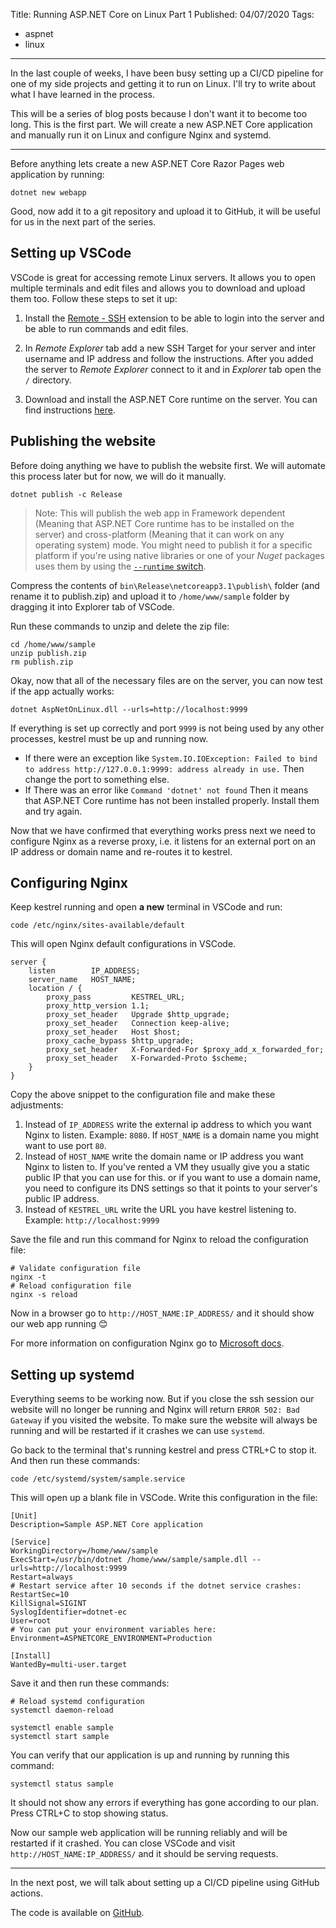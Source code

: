 Title: Running ASP.NET Core on Linux Part 1
Published: 04/07/2020
Tags:
 - aspnet
 - linux
---

In the last couple of weeks, I have been busy setting up a CI/CD pipeline for one of my side projects and getting it to run on Linux. I'll try to write about what I have learned in the process.

This will be a series of blog posts because I don't want it to become too long. This is the first part. We will create a new ASP.NET Core application and manually run it on Linux and configure Nginx and systemd.

------

Before anything lets create a new ASP.NET Core Razor Pages web application by running:

```
dotnet new webapp
```

Good, now add it to a git repository and upload it to GitHub, it will be useful for us in the next part of the series.

## Setting up VSCode

VSCode is great for accessing remote Linux servers. It allows you to open multiple terminals and edit files and allows you to download and upload them too. Follow these steps to set it up:

1. Install the [Remote - SSH](https://marketplace.visualstudio.com/items?itemName=ms-vscode-remote.remote-ssh) extension to be able to login into the server and be able to run commands and edit files.
2. In *Remote Explorer* tab add a new SSH Target for your server and inter username and IP address and follow the instructions. After you added the server to *Remote Explorer* connect to it and in *Explorer* tab open the `/` directory.

6. Download and install the ASP.NET Core runtime on the server. You can find instructions [here](https://dotnet.microsoft.com/download/dotnet-core).

## Publishing the website

Before doing anything we have to publish the website first. We will automate this process later but for now, we will do it manually.

```
dotnet publish -c Release
```

> Note: This will publish the web app in Framework dependent (Meaning that ASP.NET Core runtime has to be installed on the server) and cross-platform (Meaning that it can work on any operating system) mode. You might need to publish it for a specific platform if you're using native libraries or one of your *Nuget* packages uses them by using the [`--runtime` switch](https://docs.microsoft.com/en-us/dotnet/core/tools/dotnet-publish).

Compress the contents of `bin\Release\netcoreapp3.1\publish\`  folder (and rename it to publish.zip) and upload it to `/home/www/sample` folder by dragging it into Explorer tab of VSCode.

Run these commands to unzip and delete the zip file:

```
cd /home/www/sample
unzip publish.zip
rm publish.zip
```

Okay, now that all of the necessary files are on the server, you can now test if the app actually works:

```
dotnet AspNetOnLinux.dll --urls=http://localhost:9999
```

If everything is set up correctly and port `9999` is not being used by any other processes, kestrel must be up and running now. 

- If there were an exception like `System.IO.IOException: Failed to bind to address http://127.0.0.1:9999: address already in use.` Then change the port to something else. 
- If There was an error like `Command 'dotnet' not found` Then it means that ASP.NET Core runtime has not been installed properly. Install them and try again.

Now that we have confirmed that everything works press next we need to configure Nginx as a reverse proxy, i.e. it listens for an external port on an IP address or domain name and re-routes it to kestrel.

## Configuring Nginx

Keep kestrel running and open **a new** terminal in VSCode and run:

```
code /etc/nginx/sites-available/default
```

This will open Nginx default configurations in VSCode. 

```
server {
    listen        IP_ADDRESS;
    server_name   HOST_NAME;
    location / {
        proxy_pass         KESTREL_URL;
        proxy_http_version 1.1;
        proxy_set_header   Upgrade $http_upgrade;
        proxy_set_header   Connection keep-alive;
        proxy_set_header   Host $host;
        proxy_cache_bypass $http_upgrade;
        proxy_set_header   X-Forwarded-For $proxy_add_x_forwarded_for;
        proxy_set_header   X-Forwarded-Proto $scheme;
    }
}
```

Copy the above snippet to the configuration file and make these adjustments:

1. Instead of `IP_ADDRESS` write the external ip address to which you want Nginx to listen. Example: `8080`. If `HOST_NAME` is a domain name you might want to use port `80`.
2. Instead of `HOST_NAME` write the domain name or IP address you want Nginx to listen to. If you've rented a VM they usually give you a static public IP that you can use for this. or if you want to use a domain name, you need to configure its DNS settings so that it points to your server's public IP address.
3. Instead of `KESTREL_URL` write the URL you have kestrel listening to. Example: `http://localhost:9999`

Save the file and run this command for Nginx to reload the configuration file:

```
# Validate configuration file
nginx -t
# Reload configuration file
nginx -s reload
```

Now in a browser go to `http://HOST_NAME:IP_ADDRESS/` and it should show our web app running 😊

For more information on configuration Nginx go to [Microsoft docs](https://docs.microsoft.com/en-us/aspnet/core/host-and-deploy/linux-nginx?view=aspnetcore-3.1).

## Setting up systemd

Everything seems to be working now. But if you close the ssh session our website will no longer be running and Nginx will return `ERROR 502: Bad Gateway` if you visited the website. To make sure the website will always be running and will be restarted if it crashes we can use `systemd`.

Go back to the terminal that's running kestrel and press CTRL+C to stop it. And then run these commands:

```
code /etc/systemd/system/sample.service
```

This will open up a blank file in VSCode. Write this configuration in the file:

```
[Unit]
Description=Sample ASP.NET Core application

[Service]
WorkingDirectory=/home/www/sample
ExecStart=/usr/bin/dotnet /home/www/sample/sample.dll --urls=http://localhost:9999
Restart=always
# Restart service after 10 seconds if the dotnet service crashes:
RestartSec=10
KillSignal=SIGINT
SyslogIdentifier=dotnet-ec
User=root
# You can put your environment variables here:
Environment=ASPNETCORE_ENVIRONMENT=Production

[Install]
WantedBy=multi-user.target
```

Save it and then run these commands:

```
# Reload systemd configuration
systemctl daemon-reload

systemctl enable sample
systemctl start sample
```

You can verify that our application is up and running by running this command:

```
systemctl status sample
```

It should not show any errors if everything has gone according to our plan. Press CTRL+C to stop showing status.

Now our sample web application will be running reliably and will be restarted if it crashed. You can close VSCode and visit `http://HOST_NAME:IP_ADDRESS/` and it should be serving requests.

------

In the next post, we will talk about setting up a CI/CD pipeline using GitHub actions.

The code is available on  [GitHub](https://github.com/encrypt0r/AspNetOnLinux).
